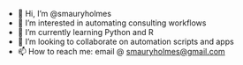 - 👋 Hi, I’m @smauryholmes
- 👀 I’m interested in automating consulting workflows
- 🌱 I’m currently learning Python and R
- 💞️ I’m looking to collaborate on automation scripts and apps
- 📫 How to reach me: email @ smauryholmes@gmail.com

<!---
smauryholmes/smauryholmes is a ✨ special ✨ repository because its `README.md` (this file) appears on your GitHub profile.
You can click the Preview link to take a look at your changes.
--->
